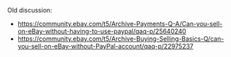 Old discussion:
- https://community.ebay.com/t5/Archive-Payments-Q-A/Can-you-sell-on-eBay-without-having-to-use-paypal/qaq-p/25640240
- https://community.ebay.com/t5/Archive-Buying-Selling-Basics-Q/can-you-sell-on-eBay-without-PayPal-account/qaq-p/22975237
